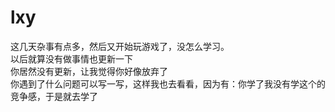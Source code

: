 # lxy
这几天杂事有点多，然后又开始玩游戏了，没怎么学习。  
以后就算没有做事情也更新一下  
你居然没有更新，让我觉得你好像放弃了  
你遇到了什么问题可以写一写，这样我也去看看，因为有：你学了我没有学这个的竞争感，于是就去学了  
